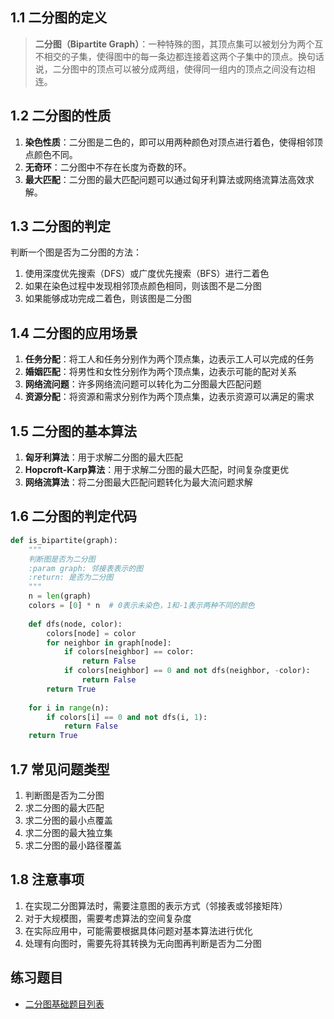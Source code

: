 ## 1.1 二分图的定义

> **二分图（Bipartite Graph）**：一种特殊的图，其顶点集可以被划分为两个互不相交的子集，使得图中的每一条边都连接着这两个子集中的顶点。换句话说，二分图中的顶点可以被分成两组，使得同一组内的顶点之间没有边相连。

## 1.2 二分图的性质

1. **染色性质**：二分图是二色的，即可以用两种颜色对顶点进行着色，使得相邻顶点颜色不同。
2. **无奇环**：二分图中不存在长度为奇数的环。
3. **最大匹配**：二分图的最大匹配问题可以通过匈牙利算法或网络流算法高效求解。

## 1.3 二分图的判定

判断一个图是否为二分图的方法：

1. 使用深度优先搜索（DFS）或广度优先搜索（BFS）进行二着色
2. 如果在染色过程中发现相邻顶点颜色相同，则该图不是二分图
3. 如果能够成功完成二着色，则该图是二分图

## 1.4 二分图的应用场景

1. **任务分配**：将工人和任务分别作为两个顶点集，边表示工人可以完成的任务
2. **婚姻匹配**：将男性和女性分别作为两个顶点集，边表示可能的配对关系
3. **网络流问题**：许多网络流问题可以转化为二分图最大匹配问题
4. **资源分配**：将资源和需求分别作为两个顶点集，边表示资源可以满足的需求

## 1.5 二分图的基本算法

1. **匈牙利算法**：用于求解二分图的最大匹配
2. **Hopcroft-Karp算法**：用于求解二分图的最大匹配，时间复杂度更优
3. **网络流算法**：将二分图最大匹配问题转化为最大流问题求解

## 1.6 二分图的判定代码

```python
def is_bipartite(graph):
    """
    判断图是否为二分图
    :param graph: 邻接表表示的图
    :return: 是否为二分图
    """
    n = len(graph)
    colors = [0] * n  # 0表示未染色，1和-1表示两种不同的颜色
    
    def dfs(node, color):
        colors[node] = color
        for neighbor in graph[node]:
            if colors[neighbor] == color:
                return False
            if colors[neighbor] == 0 and not dfs(neighbor, -color):
                return False
        return True
    
    for i in range(n):
        if colors[i] == 0 and not dfs(i, 1):
            return False
    return True
```

## 1.7 常见问题类型

1. 判断图是否为二分图
2. 求二分图的最大匹配
3. 求二分图的最小点覆盖
4. 求二分图的最大独立集
5. 求二分图的最小路径覆盖

## 1.8 注意事项

1. 在实现二分图算法时，需要注意图的表示方式（邻接表或邻接矩阵）
2. 对于大规模图，需要考虑算法的空间复杂度
3. 在实际应用中，可能需要根据具体问题对基本算法进行优化
4. 处理有向图时，需要先将其转换为无向图再判断是否为二分图

## 练习题目

- [二分图基础题目列表](https://github.com/itcharge/AlgoNote/blob/main/docs/00_preface/00_06_categories_list.md#%E4%BA%8C%E5%88%86%E5%9B%BE%E5%9F%BA%E7%A1%80%E9%A2%98%E7%9B%AE)